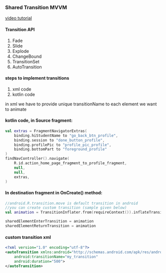 ### Shared Transition MVVM
[video tutorial](https://www.youtube.com/watch?v=KuV8Y9-T-oA&ab_channel=PhilippLackner)
#### Transition API
1. Fade
2. Slide
3. Explode
4. ChangeBound
5. TransitionSet
6. AutoTransition

#### steps to implement transitions
1. xml code
2. kotlin code

in xml we have to provide unique transitionName to each element we want to animate

#### kotlin code, in Source fragment:
```kotlin
val extras = FragmentNavigatorExtras(
    binding.hiStudentName to "go_back_btn_profile",
    binding.session to "done_button_profile",
    binding.profilePic to "profile_pic_profile",
    binding.bottomPart to "foreground_profile"
)
findNavController().navigate(
    R.id.action_home_page_fragment_to_profile_fragment,
    null,
    null,
    extras,
)
```

#### In destination fragment in OnCreate() method:
```kotlin
//android.R.transition.move is default transition in android
//you can create custom transition (sample given below)
val animation = TransitionInflater.from(requireContext()).inflateTransition(android.R.transition.move)

sharedElementEnterTransition = animation
sharedElementReturnTransition = animation
```


#### custom transition xml
```xml
<?xml version="1.0" encoding="utf-8"?>
<autoTransition xmlns:android="http://schemas.android.com/apk/res/android"
    android:transitionName="my_transition"
    android:duration="500">
</autoTransition>
```
 